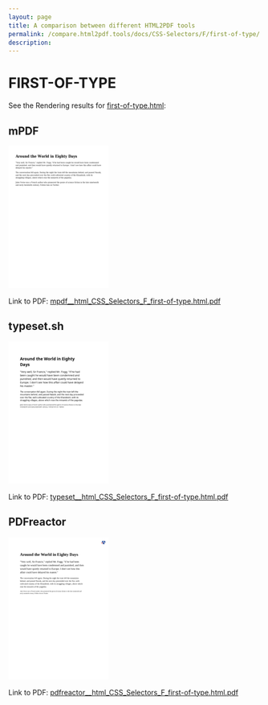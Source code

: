```yaml
---
layout: page
title: A comparison between different HTML2PDF tools
permalink: /compare.html2pdf.tools/docs/CSS-Selectors/F/first-of-type/
description: 
---
```


# FIRST-OF-TYPE

See the Rendering results for [first-of-type.html](/html/CSS%20Selectors/F/first-of-type.html):

## mPDF
![](mpdf__html_CSS_Selectors_F_first-of-type.html.png) 

Link to PDF: [mpdf__html_CSS_Selectors_F_first-of-type.html.pdf](mpdf__html_CSS_Selectors_F_first-of-type.html.pdf)

## typeset.sh
![](typeset__html_CSS_Selectors_F_first-of-type.html.png) 

Link to PDF: [typeset__html_CSS_Selectors_F_first-of-type.html.pdf](typeset__html_CSS_Selectors_F_first-of-type.html.pdf)

## PDFreactor
![](pdfreactor__html_CSS_Selectors_F_first-of-type.html.png) 

Link to PDF: [pdfreactor__html_CSS_Selectors_F_first-of-type.html.pdf](pdfreactor__html_CSS_Selectors_F_first-of-type.html.pdf)
